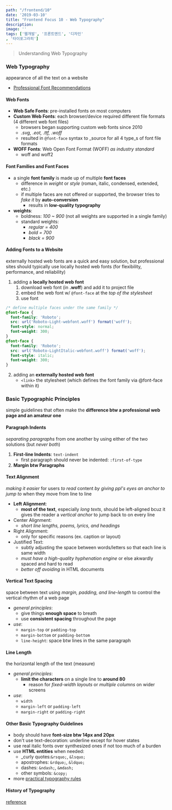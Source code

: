 ```yaml
---
path: "/frontend/10"
date: '2019-03-10'
title: "Frontend Focus 10 - Web Typography"
description: 
image: ''
tags: ['웹개발', '프론트엔드', '디자인'
, '타이포그라피']
---
```

> Understanding Web Typography

### Web Typography
appearance of all the text on a website
- [Professional Font Recommendations](https://practicaltypography.com/font-recommendations.html)

#### Web Fonts
- __Web Safe Fonts__: pre-installed fonts on most computers
- __Custom Web Fonts__: each browser/device required different file formats (4 different web font files)
    - browsers began supporting custom web fonts since 2010
    - _.svg, .eot, .ttf, .woff_
    - resulted in `@font-face` syntax to _source for all 4 type_s of font file formats
- __WOFF Fonts__: Web Open Font Format (WOFF) _as industry standard_
    - woff and woff2

#### Font Families and Font Faces
- a single __font family__ is made up of multiple __font faces__
    - difference in _weight_ or _style_ (roman, italic, condensed, extended, etc.)
    - if multiple faces are not offered or supported, the browser tries to _fake it_ by __auto-conversion__
        - results in __low-quality typography__
- __weights__:
    - boldness: _100 ~ 900_ (not all weights are supported in a single family)
    - standard weights:
        - _regular = 400_
        - _bold = 700_
        - _black = 900_

#### Adding Fonts to a Website
externally hosted web fonts are a quick and easy solution, but professional sites should typically use locally hosted web fonts (for flexibility, performance, and reliability)
1. adding a __locally hosted web font__
    1. download web font (in __.woff__) and add it to project file
    2. embed the web font w/ `@font-face` at the _top of the stylesheet_
    3. use font
```css
/* define multiple faces under the same family */
@font-face {
  font-family: 'Roboto';
  src: url('Roboto-Light-webfont.woff') format('woff');
  font-style: normal;
  font-weight: 300;
}
@font-face {
  font-family: 'Roboto';
  src: url('Roboto-LightItalic-webfont.woff') format('woff');
  font-style: italic;
  font-weight: 300;
}
```
2. adding an __externally hosted web font__
    - `<link>` the stylesheet (which defines the font family via @font-face within it)

### Basic Typographic Principles
simple guidelines that often make the __difference btw a professional web page and an amateur one__

#### Paragraph Indents
_separating paragraphs_ from one another by using either of the two solutions (but _never both_)
1. __First-line Indents__: `text-indent`
    - first paragraph should never be indented: `:first-of-type`
2. __Margin btw Paragraphs__

#### Text Alignment
_making it easier_ for users _to read_ content _by giving ppl's eyes an anchor to jump to_ when they move from line to line
- __Left Alignment__:
    - __most of the text__, especially _long texts_, should be left-aligned bcuz it gives the reader a _vertical anchor_ to jump back to on every line
- Center Alignment:
    - _short line lengths, poems, lyrics, and headings_
- Right Alignment:
    - only for specific reasons (ex. caption or layout)
- Justified Text:
    - subtly adjusting the space between words/letters so that each line is same width
    - _must have a high-quality hyphenation engine_ or else akwardly spaced and hard to read
    - _better off avoiding_ in HTML documents

#### Vertical Text Spacing
space between text using _margin, padding, and line-length_
to control the vertical rhythm of a web page
- _general principles_:
    - give things __enough space__ to breath
    - use __consistent spacing__ throughout the page
- _use_: 
    - `margin-top` or `padding-top`
    - `margin-bottom` or `padding-bottom`
    - `line-height`: space btw lines in the same paragraph

#### Line Length
the horizontal length of the text (measure)
- _general principles_:
    - __limit the characters__ on a single line to __around 80__
        - reason for _fixed-width layouts_ or _multiple columns_ on wider screens
- _use_:
    - `width`
    - `margin-left` or `padding-left`
    - `margin-right` or `padding-right`

#### Other Basic Typography Guidelines
- body should have __font-size btw 14px and 20px__
- don't use text-decoration: underline except for hover states
- use real italic fonts over synthesized ones if not too much of a burden
- use __HTML entities__ when needed:
    - _curly quotes:`&rsquo;`, `&lsquo;`
    - apostrophes: `&rdquo;`, `&ldquo;`
    - dashes: `&ndash;`, `&mdash;`
    - other symbols: `&copy;`
- more [practical typography rules](https://practicaltypography.com/summary-of-key-rules.html)

#### History of Typography
[reference](https://internetingishard.com/html-and-css/web-typography/example/final/history.html)